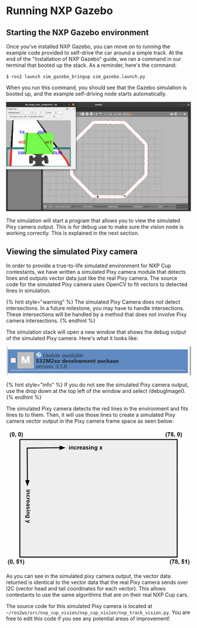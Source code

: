 # Running NXP Gazebo

## Starting the NXP Gazebo environment

Once you've installed NXP Gazebo, you can move on to running the example code provided to self-drive the car around a simple track. At the end of the "Installation of NXP Gazebo" guide, we ran a command in our terminal that booted up the stack. As a reminder, here's the command:

```
$ ros2 launch sim_gazebo_bringup sim_gazebo.launch.py
```

When you run this command, you should see that the Gazebo simulation is booted up, and the example self-driving node starts automatically. 

![](<../../.gitbook/assets/image (42).png>)

The simulation will start a program that allows you to view the simulated Pixy camera output. This is for debug use to make sure the vision node is working correctly. This is explained in the next section.

## Viewing the simulated Pixy camera

In order to provide a true-to-life simulated environment for NXP Cup contestants, we have written a simulated Pixy camera module that detects lines and outputs vector data just like the real Pixy camera. The source code for the simulated Pixy camera uses OpenCV to fit vectors to detected lines in simulation.

{% hint style="warning" %}
The simulated Pixy Camera does not detect intersections. In a future milestone, you may have to handle intersections. These intersections will be handled by a method that does not involve Pixy camera intersections.
{% endhint %}

The simulation stack will open a new window that shows the debug output of the simulated Pixy camera. Here's what it looks like:

![Simulated Pixy camera](<../../.gitbook/assets/image (16).png>)

{% hint style="info" %}
If you do not see the simulated Pixy camera output, use the drop down at the top left of the window and select /debugImage0.
{% endhint %}

The simulated Pixy camera detects the red lines in the environment and fits lines to to them. Then, it will use those lines to create a simulated Pixy camera vector output in the Pixy camera frame space as seen below:

![Pixy camera frame (from https://docs.pixycam.com/wiki/doku.php?id=wiki:v2:line_api)](<../../.gitbook/assets/image (17).png>)

As you can see in the simulated pixy camera output, the vector data returned is identical to the vector data that the real Pixy camera sends over I2C (vector head and tail coordinates for each vector). This allows contestants to use the same algorithms that are on their real NXP Cup cars.

The source code for this simulated Pixy camera is located at` ~/ros2ws/src/nxp_cup_vision/nxp_cup_vision/nxp_track_vision.py` ​. You are free to edit this code if you see any potential areas of improvement!





